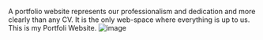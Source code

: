 A portfolio website represents our professionalism and dedication and more clearly than any CV. It is the only web-space where everything is up to us. This is my Portfoli Website.
![image](https://user-images.githubusercontent.com/90863360/202890644-16dac911-b302-4572-bae4-2fb962178b59.png)
